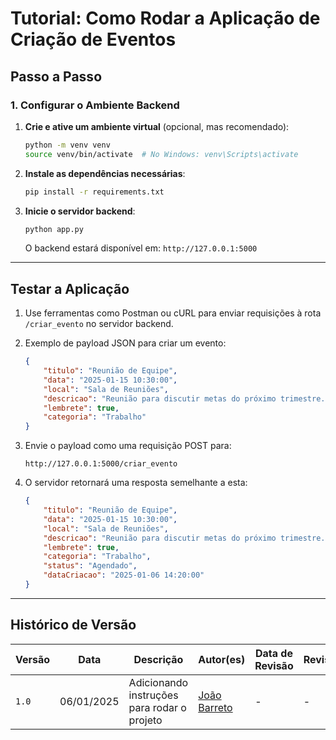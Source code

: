 
# Tutorial: Como Rodar a Aplicação de Criação de Eventos

## Passo a Passo

### 1. Configurar o Ambiente Backend

1. **Crie e ative um ambiente virtual** (opcional, mas recomendado):
   ```bash
   python -m venv venv
   source venv/bin/activate  # No Windows: venv\Scripts\activate
   ```

2. **Instale as dependências necessárias**:
   ```bash
   pip install -r requirements.txt
   ```

3. **Inicie o servidor backend**:
   ```bash
   python app.py
   ```

   O backend estará disponível em: `http://127.0.0.1:5000`

---

## Testar a Aplicação

1. Use ferramentas como Postman ou cURL para enviar requisições à rota `/criar_evento` no servidor backend.
2. Exemplo de payload JSON para criar um evento:
   ```json
   {
       "titulo": "Reunião de Equipe",
       "data": "2025-01-15 10:30:00",
       "local": "Sala de Reuniões",
       "descricao": "Reunião para discutir metas do próximo trimestre.",
       "lembrete": true,
       "categoria": "Trabalho"
   }
   ```
3. Envie o payload como uma requisição POST para:
   ```
   http://127.0.0.1:5000/criar_evento
   ```

4. O servidor retornará uma resposta semelhante a esta:
   ```json
   {
       "titulo": "Reunião de Equipe",
       "data": "2025-01-15 10:30:00",
       "local": "Sala de Reuniões",
       "descricao": "Reunião para discutir metas do próximo trimestre.",
       "lembrete": true,
       "categoria": "Trabalho",
       "status": "Agendado",
       "dataCriacao": "2025-01-06 14:20:00"
   }
   ```

---

## Histórico de Versão

| Versão | Data       | Descrição                  | Autor(es)                     | Data de Revisão | Revisor(es) |
|--------|------------|----------------------------|--------------------------------|-----------------|-------------|
| `1.0`  | 06/01/2025 | Adicionando instruções para rodar o projeto | [João Barreto](https://github.com/JoaoBarreto03) | -               | -           |
